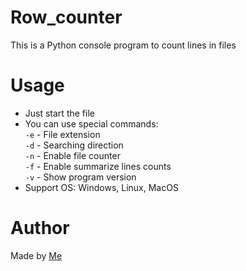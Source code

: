 # Row_counter
This is a Python console program to count lines in files
# Usage
- Just start the file
- You can use special commands:<br>
`-e` - File extension<br>
`-d` - Searching direction<br>
`-n` - Enable file counter<br>
`-f` - Enable summarize lines counts<br>
`-v` - Show program version
- Support OS: Windows, Linux, MacOS
# Author
Made by [Me](https://github.com/Tooloom)
